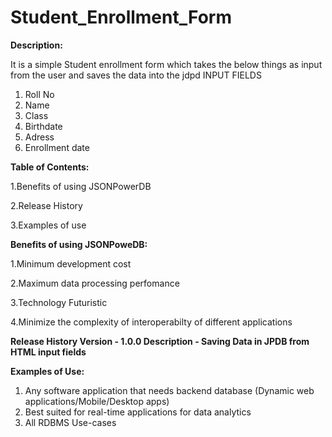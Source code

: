 # Student_Enrollment_Form
**Description:**

It is a simple Student enrollment form which takes the below things as input from the user and saves the data into the jdpd
INPUT FIELDS
1. Roll No
2. Name
3. Class
4. Birthdate
5. Adress
6. Enrollment date


**Table of Contents:**

1.Benefits of using JSONPowerDB

2.Release History

3.Examples of use

**Benefits of using JSONPoweDB:**

1.Minimum development cost

2.Maximum data processing perfomance

3.Technology Futuristic

4.Minimize the complexity of interoperabilty of different applications



**Release History Version - 1.0.0 Description - Saving Data in JPDB from HTML input fields**



**Examples of Use:**
1. Any software application that needs backend database (Dynamic web applications/Mobile/Desktop apps)
2. Best suited for real-time applications for data analytics
3. All RDBMS Use-cases


